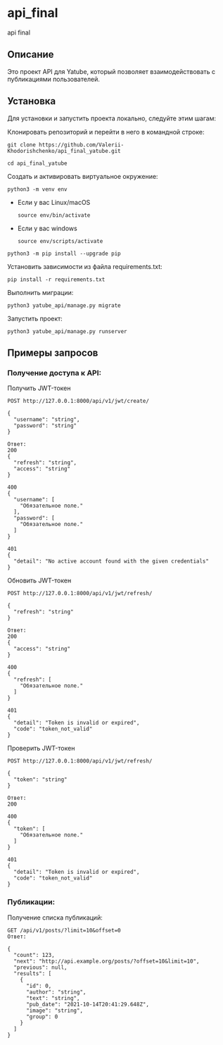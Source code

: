 # api_final
api final
## Описание
Это проект API для Yatube, который позволяет взаимодействовать с публикациями пользователей.

## Установка
Для установки и запустить проекта локально, следуйте этим шагам:

Клонировать репозиторий и перейти в него в командной строке:

```
git clone https://github.com/Valerii-Khodorishchenko/api_final_yatube.git
```

```
cd api_final_yatube
```

Cоздать и активировать виртуальное окружение:

```
python3 -m venv env
```

* Если у вас Linux/macOS

    ```
    source env/bin/activate
    ```

* Если у вас windows

    ```
    source env/scripts/activate
    ```

```
python3 -m pip install --upgrade pip
```

Установить зависимости из файла requirements.txt:

```
pip install -r requirements.txt
```

Выполнить миграции:

```
python3 yatube_api/manage.py migrate
```

Запустить проект:

```
python3 yatube_api/manage.py runserver
```

## Примеры запросов
### Получение доступа к АPI:

Получить JWT-токен

```
POST http://127.0.0.1:8000/api/v1/jwt/create/

{
  "username": "string",
  "password": "string"
}

Ответ:
200
{
  "refresh": "string",
  "access": "string"
}

400
{
  "username": [
    "Обязательное поле."
  ],
  "password": [
    "Обязательное поле."
  ]
}

401
{
  "detail": "No active account found with the given credentials"
}
```

Обновить JWT-токен

```
POST http://127.0.0.1:8000/api/v1/jwt/refresh/

{
  "refresh": "string"
}

Ответ:
200
{
  "access": "string"
}

400
{
  "refresh": [
    "Обязательное поле."
  ]
}

401
{
  "detail": "Token is invalid or expired",
  "code": "token_not_valid"
}
```

Проверить JWT-токен

```
POST http://127.0.0.1:8000/api/v1/jwt/refresh/

{
  "token": "string"
}

Ответ:
200

400
{
  "token": [
    "Обязательное поле."
  ]
}

401
{
  "detail": "Token is invalid or expired",
  "code": "token_not_valid"
}
```

### Публикации:
Получение списка публикаций:

```
GET /api/v1/posts/?limit=10&offset=0
Ответ:

{
  "count": 123,
  "next": "http://api.example.org/posts/?offset=10&limit=10",
  "previous": null,
  "results": [
    {
      "id": 0,
      "author": "string",
      "text": "string",
      "pub_date": "2021-10-14T20:41:29.648Z",
      "image": "string",
      "group": 0
    }
  ]
}
```
